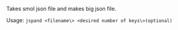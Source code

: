 Takes smol json file and makes big json file.

Usage: ```jspand <filename\> <desired number of keys\>(optional)```
